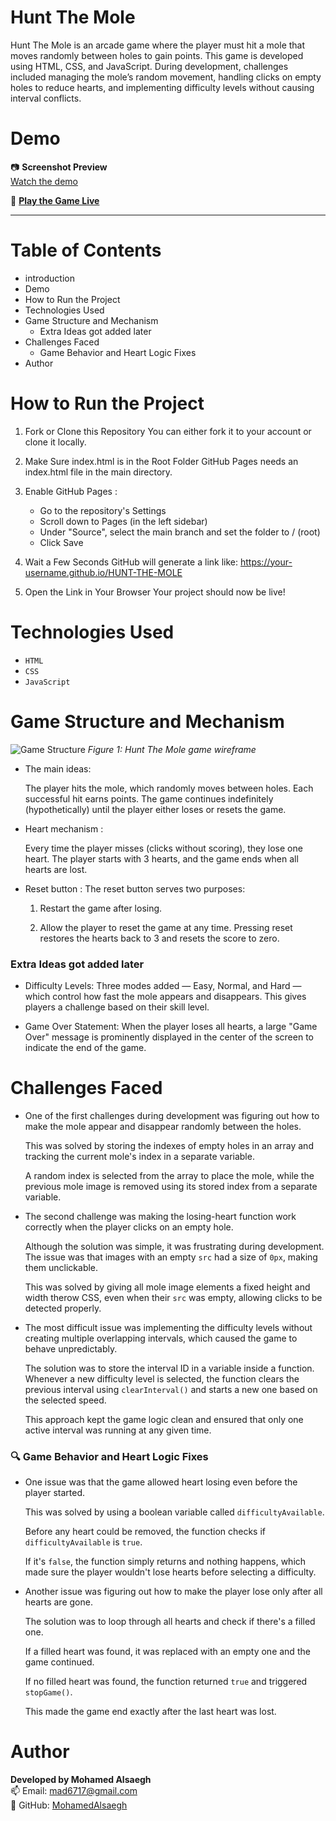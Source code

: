 # Hunt The Mole

Hunt The Mole is an arcade game where the player must hit a mole that moves randomly between holes to gain points. This game is developed using HTML, CSS, and JavaScript. During development, challenges included managing the mole’s random movement, handling clicks on empty holes to reduce hearts, and implementing difficulty levels without causing interval conflicts.

# Demo

📷 **Screenshot Preview**  
[Watch the demo](demo.mp4)

🔗 **[Play the Game Live](https://hunt-the-mole.surge.sh/)**

---

<!-- Visual preview or link to live demo. -->

# Table of Contents

- introduction
- Demo
- How to Run the Project
- Technologies Used
- Game Structure and Mechanism
  - Extra Ideas got added later
- Challenges Faced
  - Game Behavior and Heart Logic Fixes
- Author

# How to Run the Project

1. Fork or Clone this Repository You can either fork it to your account or clone it locally.
2. Make Sure index.html is in the Root Folder GitHub Pages needs an index.html file in the main directory.
3. Enable GitHub Pages :
   - Go to the repository's Settings
   - Scroll down to Pages (in the left sidebar)
   - Under "Source", select the main branch and set the folder to / (root)
   - Click Save
4. Wait a Few Seconds GitHub will generate a link like: https://your-username.github.io/HUNT-THE-MOLE

5. Open the Link in Your Browser Your project should now be live!

# Technologies Used

- `HTML`
- `CSS`
- `JavaScript`

# Game Structure and Mechanism

![Game Structure](https://i.imgur.com/T4VM26g.jpeg)
_Figure 1: Hunt The Mole game wireframe_

- The main ideas:

  The player hits the mole, which randomly moves between holes. Each successful hit earns points. The game continues indefinitely (hypothetically) until the player either loses or resets the game.

- Heart mechanism :

  Every time the player misses (clicks without scoring), they lose one heart. The player starts with 3 hearts, and the game ends when all hearts are lost.

- Reset button : The reset button serves two purposes:

  1. Restart the game after losing.

  2. Allow the player to reset the game at any time.
     Pressing reset restores the hearts back to 3 and resets the score to zero.

### Extra Ideas got added later

- Difficulty Levels: Three modes added — Easy, Normal, and Hard — which control how fast the mole appears and disappears. This gives players a challenge based on their skill level.

- Game Over Statement: When the player loses all hearts, a large "Game Over" message is prominently displayed in the center of the screen to indicate the end of the game.

# Challenges Faced <!-- Problems encountered during development and how you solved them. -->

- One of the first challenges during development was figuring out how to make the mole appear and disappear randomly between the holes.

  This was solved by storing the indexes of empty holes in an array and tracking the current mole's index in a separate variable.

  A random index is selected from the array to place the mole, while the previous mole image is removed using its stored index from a separate variable.

- The second challenge was making the losing-heart function work correctly when the player clicks on an empty hole.

  Although the solution was simple, it was frustrating during development. The issue was that images with an empty `src` had a size of `0px`, making them unclickable.

  This was solved by giving all mole image elements a fixed height and width therow CSS, even when their `src` was empty, allowing clicks to be detected properly.

- The most difficult issue was implementing the difficulty levels without creating multiple overlapping intervals, which caused the game to behave unpredictably.

  The solution was to store the interval ID in a variable inside a function. Whenever a new difficulty level is selected, the function clears the previous interval using `clearInterval()` and starts a new one based on the selected speed.

  This approach kept the game logic clean and ensured that only one active interval was running at any given time.

### 🔍 Game Behavior and Heart Logic Fixes

- One issue was that the game allowed heart losing even before the player started.

  This was solved by using a boolean variable called `difficultyAvailable`.

  Before any heart could be removed, the function checks if `difficultyAvailable` is `true`.

  If it's `false`, the function simply returns and nothing happens, which made sure the player wouldn't lose hearts before selecting a difficulty.

- Another issue was figuring out how to make the player lose only after all hearts are gone.

  The solution was to loop through all hearts and check if there's a filled one.

  If a filled heart was found, it was replaced with an empty one and the game continued.

  If no filled heart was found, the function returned `true` and triggered `stopGame()`.

  This made the game end exactly after the last heart was lost.

# Author

**Developed by Mohamed Alsaegh**  
📫 Email: [mad6717@gmail.com](mailto:mad6717@gmail.com)  
🔗 GitHub: [MohamedAlsaegh](https://github.com/MohamedAlsaegh)

<!-- How to reach you or link to your profile. -->
